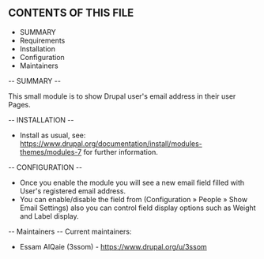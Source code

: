 CONTENTS OF THIS FILE
---------------------

 * SUMMARY
 * Requirements
 * Installation
 * Configuration
 * Maintainers

-- SUMMARY --

This small module is to show Drupal user's email address in their user
Pages.

-- INSTALLATION --

* Install as usual, see:
https://www.drupal.org/documentation/install/modules-themes/modules-7
for further information.


-- CONFIGURATION --

 - Once you enable the module you will see a new email field filled with
 User's registered email address.
 - You can enable/disable the field from (Configuration » People »
 Show Email Settings) also you can control field display options
 such as Weight and Label display.

-- Maintainers --
Current maintainers:
* Essam AlQaie (3ssom) - https://www.drupal.org/u/3ssom
